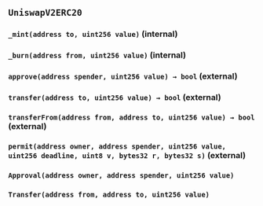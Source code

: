 ## `UniswapV2ERC20`

### `_mint(address to, uint256 value)` (internal)

### `_burn(address from, uint256 value)` (internal)

### `approve(address spender, uint256 value) → bool` (external)

### `transfer(address to, uint256 value) → bool` (external)

### `transferFrom(address from, address to, uint256 value) → bool` (external)

### `permit(address owner, address spender, uint256 value, uint256 deadline, uint8 v, bytes32 r, bytes32 s)` (external)

### `Approval(address owner, address spender, uint256 value)`

### `Transfer(address from, address to, uint256 value)`
